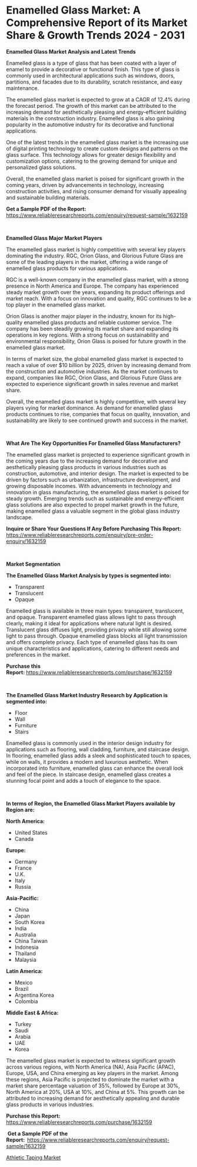 <p><h1>Enamelled Glass Market: A Comprehensive Report of its Market Share & Growth Trends 2024 - 2031</h1></p><p><strong>Enamelled Glass Market Analysis and Latest Trends</strong></p>
<p><p>Enamelled glass is a type of glass that has been coated with a layer of enamel to provide a decorative or functional finish. This type of glass is commonly used in architectural applications such as windows, doors, partitions, and facades due to its durability, scratch resistance, and easy maintenance.</p><p>The enamelled glass market is expected to grow at a CAGR of 12.4% during the forecast period. The growth of this market can be attributed to the increasing demand for aesthetically pleasing and energy-efficient building materials in the construction industry. Enamelled glass is also gaining popularity in the automotive industry for its decorative and functional applications.</p><p>One of the latest trends in the enamelled glass market is the increasing use of digital printing technology to create custom designs and patterns on the glass surface. This technology allows for greater design flexibility and customization options, catering to the growing demand for unique and personalized glass solutions.</p><p>Overall, the enamelled glass market is poised for significant growth in the coming years, driven by advancements in technology, increasing construction activities, and rising consumer demand for visually appealing and sustainable building materials.</p></p>
<p><strong>Get a Sample PDF of the Report:&nbsp;</strong> <a href="https://www.reliableresearchreports.com/enquiry/request-sample/1632159">https://www.reliableresearchreports.com/enquiry/request-sample/1632159</a></p>
<p>&nbsp;</p>
<p><strong>Enamelled Glass Major Market Players</strong></p>
<p><p>The enamelled glass market is highly competitive with several key players dominating the industry. RGC, Orion Glass, and Glorious Future Glass are some of the leading players in the market, offering a wide range of enamelled glass products for various applications.</p><p>RGC is a well-known company in the enamelled glass market, with a strong presence in North America and Europe. The company has experienced steady market growth over the years, expanding its product offerings and market reach. With a focus on innovation and quality, RGC continues to be a top player in the enamelled glass market.</p><p>Orion Glass is another major player in the industry, known for its high-quality enamelled glass products and reliable customer service. The company has been steadily growing its market share and expanding its operations in key regions. With a strong focus on sustainability and environmental responsibility, Orion Glass is poised for future growth in the enamelled glass market.</p><p>In terms of market size, the global enamelled glass market is expected to reach a value of over $10 billion by 2025, driven by increasing demand from the construction and automotive industries. As the market continues to expand, companies like RGC, Orion Glass, and Glorious Future Glass are expected to experience significant growth in sales revenue and market share.</p><p>Overall, the enamelled glass market is highly competitive, with several key players vying for market dominance. As demand for enamelled glass products continues to rise, companies that focus on quality, innovation, and sustainability are likely to see continued growth and success in the market.</p></p>
<p>&nbsp;</p>
<p><strong>What Are The Key Opportunities For Enamelled Glass Manufacturers?</strong></p>
<p><p>The enamelled glass market is projected to experience significant growth in the coming years due to the increasing demand for decorative and aesthetically pleasing glass products in various industries such as construction, automotive, and interior design. The market is expected to be driven by factors such as urbanization, infrastructure development, and growing disposable incomes. With advancements in technology and innovation in glass manufacturing, the enamelled glass market is poised for steady growth. Emerging trends such as sustainable and energy-efficient glass solutions are also expected to propel market growth in the future, making enamelled glass a valuable segment in the global glass industry landscape.</p></p>
<p><strong>Inquire or Share Your Questions If Any Before Purchasing This Report:</strong> <a href="https://www.reliableresearchreports.com/enquiry/pre-order-enquiry/1632159">https://www.reliableresearchreports.com/enquiry/pre-order-enquiry/1632159</a></p>
<p>&nbsp;</p>
<p><strong>Market Segmentation</strong></p>
<p><strong>The Enamelled Glass Market Analysis by types is segmented into:</strong></p>
<p><ul><li>Transparent</li><li>Translucent</li><li>Opaque</li></ul></p>
<p><p>Enamelled glass is available in three main types: transparent, translucent, and opaque. Transparent enamelled glass allows light to pass through clearly, making it ideal for applications where natural light is desired. Translucent glass diffuses light, providing privacy while still allowing some light to pass through. Opaque enamelled glass blocks all light transmission and offers complete privacy. Each type of enamelled glass has its own unique characteristics and applications, catering to different needs and preferences in the market.</p></p>
<p><strong>Purchase this Report:&nbsp;</strong><a href="https://www.reliableresearchreports.com/purchase/1632159">https://www.reliableresearchreports.com/purchase/1632159</a></p>
<p>&nbsp;</p>
<p><strong>The Enamelled Glass Market Industry Research by Application is segmented into:</strong></p>
<p><ul><li>Floor</li><li>Wall</li><li>Furniture</li><li>Stairs</li></ul></p>
<p><p>Enamelled glass is commonly used in the interior design industry for applications such as flooring, wall cladding, furniture, and staircase design. In flooring, enamelled glass adds a sleek and sophisticated touch to spaces, while on walls, it provides a modern and luxurious aesthetic. When incorporated into furniture, enamelled glass can enhance the overall look and feel of the piece. In staircase design, enamelled glass creates a stunning focal point and adds a touch of elegance to the space.</p></p>
<p>&nbsp;</p>
<p><strong>In terms of Region, the Enamelled Glass Market Players available by Region are:</strong></p>
<p>
    <p> <strong> North America: </strong>
        <ul>
            <li>United States</li>
            <li>Canada</li>
        </ul>
        </p> 
    <p> <strong> Europe: </strong>
        <ul>
            <li>Germany</li>
            <li>France</li>
            <li>U.K.</li>
            <li>Italy</li>
            <li>Russia</li>
        </ul>
        </p> 
    <p> <strong> Asia-Pacific: </strong>
        <ul>
            <li>China</li>
            <li>Japan</li>
            <li>South Korea</li>
            <li>India</li>
            <li>Australia</li>
            <li>China Taiwan</li>
            <li>Indonesia</li>
            <li>Thailand</li>
            <li>Malaysia</li>
        </ul>
        </p> 
    <p> <strong> Latin America: </strong>
        <ul>
            <li>Mexico</li>
            <li>Brazil</li>
            <li>Argentina Korea</li>
            <li>Colombia</li>
        </ul>
        </p> 
    <p> <strong> Middle East & Africa: </strong>
        <ul>
            <li>Turkey</li>
            <li>Saudi</li>
            <li>Arabia</li>
            <li>UAE</li>
            <li>Korea</li>
        </ul>
    </p>
    </p>
<p><p>The enamelled glass market is expected to witness significant growth across various regions, with North America (NA), Asia Pacific (APAC), Europe, USA, and China emerging as key players in the market. Among these regions, Asia Pacific is projected to dominate the market with a market share percentage valuation of 35%, followed by Europe at 30%, North America at 20%, USA at 10%, and China at 5%. This growth can be attributed to increasing demand for aesthetically appealing and durable glass products in various industries.</p></p>
<p><strong>Purchase this Report: </strong><a href="https://www.reliableresearchreports.com/purchase/1632159">https://www.reliableresearchreports.com/purchase/1632159</a></p>
<p>&nbsp;<strong>Get a Sample PDF of the Report:&nbsp;&nbsp;</strong><a href="https://www.reliableresearchreports.com/enquiry/request-sample/1632159">https://www.reliableresearchreports.com/enquiry/request-sample/1632159</a></p>
<p><strong></strong></p>
<p><p><a href="https://fearless-okapi-6c8.notion.site/Insights-into-Athletic-Taping-Market-Size-Analysing-Market-Share-Trends-and-Growth-from-2024-to-2-b1e991a9677f4ce6b7abb690a3c29604">Athletic Taping Market</a></p></p>